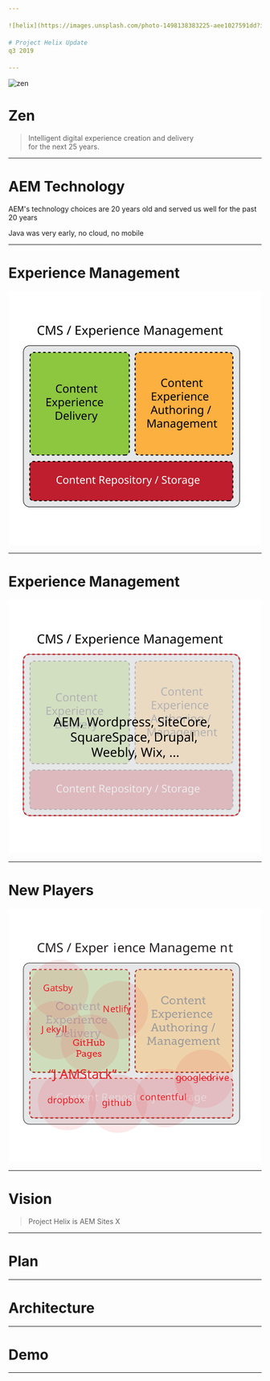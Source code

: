 ```yaml
---

![helix](https://images.unsplash.com/photo-1498138383225-aee1027591dd?ixlib=rb-1.2.1&q=85&fm=jpg&crop=entropy&cs=srgb)

# Project Helix Update
q3 2019

---
```


![zen](https://images.unsplash.com/photo-1558927354-c234e57a442d?ixlib=rb-1.2.1&q=85&fm=jpg&crop=entropy&cs=srgb)


# Zen
> Intelligent digital experience creation and delivery<br> for the next 25 years.

---

# AEM Technology

AEM's technology choices are 20 years old and served us well for the past 20 years

Java was very early, no cloud, no mobile

---

# Experience Management 

![cms](cms-chart.svg)

---

# Experience Management 

![cms](cms-chart-2.svg)

---

# New Players

![cms](cms-chart-3.svg)

---

# Vision

> Project Helix is AEM Sites X

---

# Plan

---

# Architecture

---

# Demo

---
